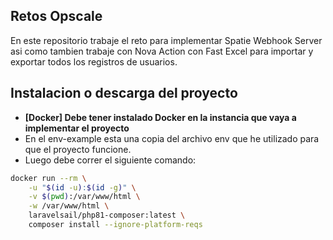 ## Retos Opscale

En este repositorio trabaje el reto para implementar Spatie Webhook Server asi como tambien trabaje con Nova Action con Fast Excel para importar y exportar todos los registros de usuarios.

## Instalacion o descarga del proyecto
- **[Docker] Debe tener instalado Docker en la instancia que vaya a implementar el proyecto**
- En el env-example esta una copia del archivo env que he utilizado para que el proyecto funcione.
- Luego debe correr el siguiente comando:
```bash
docker run --rm \
    -u "$(id -u):$(id -g)" \
    -v $(pwd):/var/www/html \
    -w /var/www/html \
    laravelsail/php81-composer:latest \
    composer install --ignore-platform-reqs
